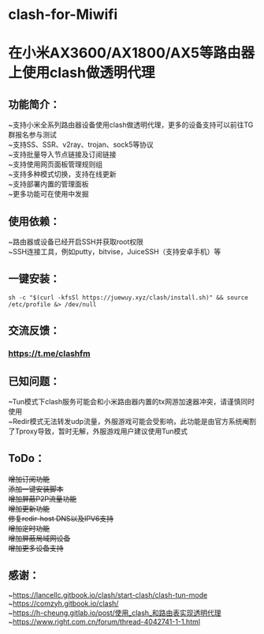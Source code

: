 # clash-for-Miwifi
在小米AX3600/AX1800/AX5等路由器上使用clash做透明代理
=====

功能简介：
--
~支持小米全系列路由器设备使用clash做透明代理，更多的设备支持可以前往TG群报名参与测试<br>
~支持SS、SSR、v2ray、trojan、sock5等协议<br>
~支持批量导入节点链接及订阅链接<br>
~支持使用网页面板管理规则组<br>
~支持多种模式切换，支持在线更新<br>
~支持部署内置的管理面板<br>
~更多功能可在使用中发掘<br>

使用依赖：
--
~路由器或设备已经开启SSH并获取root权限<br>
~SSH连接工具，例如putty，bitvise，JuiceSSH（支持安卓手机）等<br>

一键安装：
--
```Shell
sh -c "$(curl -kfsSl https://juewuy.xyz/clash/install.sh)" && source /etc/profile &> /dev/null
```

交流反馈：
--
### https://t.me/clashfm 

已知问题：
--
~Tun模式下clash服务可能会和小米路由器内置的tx网游加速器冲突，请谨慎同时使用<br>
~Redir模式无法转发udp流量，外服游戏可能会受影响，此功能是由官方系统阉割了Tproxy导致，暂时无解，外服游戏用户建议使用Tun模式<br>

ToDo：
--
~~增加订阅功能~~<br>
~~添加一键安装脚本~~<br>
~~增加屏蔽P2P流量功能~~<br>
~~增加更新功能~~<br>
~~修复redir-host DNS以及IPV6支持~~<br>
~~增加定时功能~~<br>
~~增加屏蔽局域网设备~~<br>
~~增加更多设备支持~~<br>

感谢：
--
~https://lancellc.gitbook.io/clash/start-clash/clash-tun-mode<br>
~https://comzyh.gitbook.io/clash/<br>
~https://h-cheung.gitlab.io/post/使用_clash_和路由表实现透明代理<br>
~https://www.right.com.cn/forum/thread-4042741-1-1.html<br>



